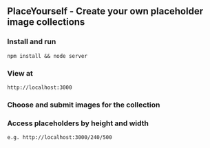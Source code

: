 ## PlaceYourself - Create your own placeholder image collections

### Install and run
    npm install && node server
### View at
    http://localhost:3000
### Choose and submit images for the collection
### Access placeholders by height and width
    e.g. http://localhost:3000/240/500
